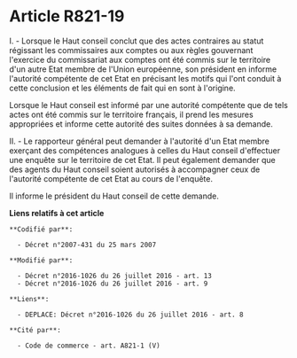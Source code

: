 # Article R821-19

I. - Lorsque le Haut conseil conclut que des actes contraires au statut régissant les commissaires aux comptes ou aux règles
gouvernant l'exercice du commissariat aux comptes ont été commis sur le territoire d'un autre Etat membre de l'Union
européenne, son président en informe l'autorité compétente de cet Etat en précisant les motifs qui l'ont conduit à cette
conclusion et les éléments de fait qui en sont à l'origine.

Lorsque le Haut conseil est informé par une autorité compétente que de tels actes ont été commis sur le territoire français,
il prend les mesures appropriées et informe cette autorité des suites données à sa demande.

II. - Le rapporteur général peut demander à l'autorité d'un Etat membre exerçant des compétences analogues à celles du Haut
conseil d'effectuer une enquête sur le territoire de cet Etat. Il peut également demander que des agents du Haut conseil
soient autorisés à accompagner ceux de l'autorité compétente de cet Etat au cours de l'enquête.

Il informe le président du Haut conseil de cette demande.

**Liens relatifs à cet article**

	**Codifié par**:

	  - Décret n°2007-431 du 25 mars 2007

	**Modifié par**:

	  - Décret n°2016-1026 du 26 juillet 2016 - art. 13
	  - Décret n°2016-1026 du 26 juillet 2016 - art. 9

	**Liens**:

	  - DEPLACE: Décret n°2016-1026 du 26 juillet 2016 - art. 8

	**Cité par**:

	  - Code de commerce - art. A821-1 (V)
